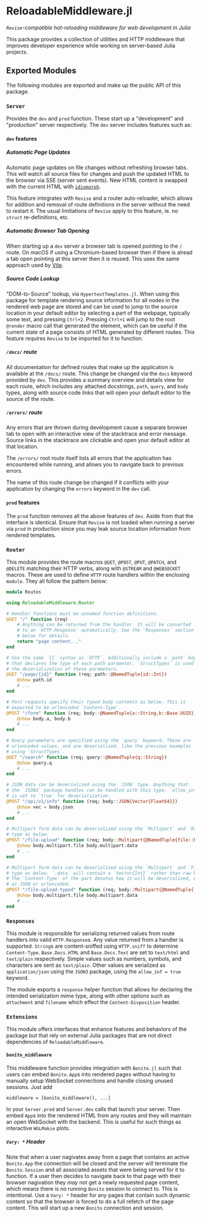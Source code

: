 # ReloadableMiddleware.jl

*`Revise`-compatible hot-reloading middleware for web development in Julia*

This package provides a collection of utilities and HTTP middleware that
improves developer experience while working on server-based Julia projects.

## Exported Modules

The following modules are exported and make up the public API of this package.

### `Server`

Provides the `dev` and `prod` function. These start up a "development" and
"production" server respectively. The `dev` server includes features such as:

#### `dev` features

##### Automatic Page Updates

Automatic page updates on file changes without refreshing browser tabs. This
will watch all source files for changes and push the updated HTML to the
browser via SSE (server sent events). New HTML content is swapped with the
current HTML with [`idiomorph`](https://github.com/bigskysoftware/idiomorph).

This feature integrates with `Revise` and a router auto-reloader, which allows
for addition and removal of route definitions in the server without the need to
restart it. The usual limitations of `Revise` apply to this feature, ie. no
`struct` re-definitions, etc.

##### Automatic Browser Tab Opening

When starting up a `dev` server a browser tab is opened pointing to the `/`
route. On macOS if using a Chromium-based browser then if there is alread a tab
open pointing at this server then it is reused. This uses the same approach
used by [Vite](https://vite.dev/).

##### Source Code Lookup

"DOM-to-Source" lookup, via `HypertextTemplates.jl`. When using this package
for template rendering source information for all nodes in the rendered web
page are stored and can be used to jump to the source location in your default
editor by selecting a part of the webpage, typically some text, and pressing
`Ctrl+2`. Pressing `Ctrl+1` will jump to the root `@render` macro call that
generated the element, which can be useful if the current state of a page
consists of HTML generated by different routes. This feature requires `Revise`
to be imported for it to function.

##### `/docs/` route

All documentation for defined routes that make up the application is available
at the `/docs/` route. This change be changed via the `docs` keyword provided
by `dev`. This provides a summary overview and details view for each route,
which includes any attached docstrings, `path`, `query`, and `body` types,
along with source code links that will open your default editor to the source
of the route.

##### `/errors/` route

Any errors that are thrown during development cause a separate browser tab to
open with an interactive view of the stacktrace and error message. Source links
in the stacktrace are clickable and open your default editor at that location.

The `/errors/` root route itself lists all errors that the application has
encountered while running, and allows you to navigate back to previous errors.

The name of this route change be changed if it conflicts with your application
by changing the `errors` keyword in the `dev` call.

#### `prod` features

The `prod` function removes all the above features of `dev`. Aside from that
the interface is identical. Ensure that `Revise` is not loaded when running a
server via `prod` in production since you may leak source location information
from rendered templates.

### `Router`

This module provides the route macros `@GET`, `@POST`, `@PUT`, `@PATCH`, and
`@DELETE` matching their HTTP verbs, along with `@STREAM` and `@WEBSOCKET`
macros. These are used to define `HTTP` route handlers within the enclosing
`module`. They all follow the pattern below:

```julia
module Routes

using ReloadableMiddleware.Router

# Handler functions must be unnamed function definitions.
@GET "/" function (req)
    # Anything can be returned from the handler. It will be converted
    # to an `HTTP.Response` automatically. See the `Responses` section
    # below for details.
    return "page content..."
end

# Use the same `{}` syntax as `HTTP`. Additionally include a `path` keyword
# that declares the type of each path parameter. `StructTypes` is used for
# the deserialization of these parameters.
@GET "/page/{id}" function (req; path::@NamedTuple{id::Int})
    @show path.id
    # ...
end

# Post requests specify their typed body contents as below. This is
# expected to be urlencoded `Content-Type`.
@POST "/form" function (req; body::@NamedTuple{a::String,b::Base.UUID})
    @show body.a, body.b
    # ...
end

# Query parameters are specified using the `query` keyword. These are
# urlencoded values, and are deserialized, like the previous examples
# using `StructTypes`.
@GET "/search" function (req; query::@NamedTuple{q::String})
    @show query.q
    # ...
end

# JSON data can be deserialized using the `JSON` type. Anything that
# the `JSON3` package handles can be handled with this type. `allow_inf`
# is set to `true` for deserialization.
@POST "/api/v1/info" function (req; body::JSON{Vector{Float64}})
    @show vec = body.json
    # ...
end

# Multipart form data can be deserialized using the `Multipart` and `RawFile`
# type as below.
@POST "/file-upload" function (req; body::Multipart{@NamedTuple{file::RawFile}})
    @show body.multipart.file body.multipart.data
    # ...
end

# Multipart form data can be deserialized using the `Multipart` and `File`
# type as below. `.data` will contain a `Vector{Int}` rather than raw bytes.
# The `Content-Type` of the part denotes how it will be deserialized, either
# as JSON or urlencoded.
@POST "/file-upload-typed" function (req; body::Multipart{@NamedTuple{file::File{Vector{Int}}}})
    @show body.multipart.file body.multipart.data
    # ...
end
```

### `Responses`

This module is responsible for serializing returned values from route handlers
into valid `HTTP.Response`s. Any value returned from a handler is supported.
`String`s are content-sniffed using `HTTP.sniff` to determine `Content-Type`.
`Base.Docs.HTML` and `Base.Docs.Text` are set to `text/html` and `text/plain`
respectively. Simple values such as numbers, symbols, and characters are sent
as `text/plain`. Other values are serialized as `application/json` using the
`JSON3` package, using the `allow_inf = true` keyword.

The module exports a `response` helper function that allows for declaring the
intended serialization mime type, along with other options such as `attachment`
and `filename` which effect the `Content-Disposition` header.

### `Extensions`

This module offers interfaces that enhance features and behaviors of the
package but that rely on external Julia packages that are not direct
dependencies of `ReloadableMiddleware`.

#### `bonito_middleware`

This middleware function provides integration with `Bonito.jl` such that users
can embed `Bonito.App`s into rendered pages without having to manually setup
WebSocket connections and handle closing unused sessions. Just add

```
middleware = [bonito_middleware(), ...]
```

to your `Server.prod` and `Server.dev` calls that launch your server. Then
embed `App`s into the rendered HTML from any routes and they will maintain an
open WebSocket with the backend. This is useful for such things as interactive
`WGLMakie` plots.

##### `Vary: *` Header

Note that when a user nagivates away from a page that contains an active
`Bonito.App` the connection will be closed and the server will terminate the
`Bonito.Session` and all associated assets that were being served for it to
function. If a user then decides to navigate back to that page with their
browser nagivation they *may* not get a newly requested page content, which
means there is no running `Bonito` session to connect to. This is intentional.
Use a `Vary: *` header for any pages that contain such dynamic content so that
the browser is forced to do a full refetch of the page content. This will start
up a new `Bonito` connection and session.

